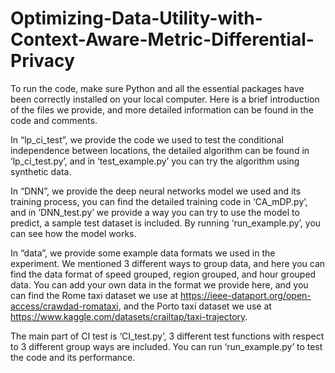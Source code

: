 # Optimizing-Data-Utility-with-Context-Aware-Metric-Differential-Privacy

To run the code, make sure Python and all the essential packages have been correctly installed on your local computer. Here is a brief introduction of the files we provide, and more detailed information can be found in the code and comments.

In “lp_ci_test”, we provide the code we used to test the conditional independence between locations, the detailed algorithm can be found in ‘lp_ci_test.py’, and in ‘test_example.py’ you can try the algorithm using synthetic data.

In “DNN”, we provide the deep neural networks model we used and its training process, you can find the detailed training code in ‘CA_mDP.py’, and in ‘DNN_test.py’ we provide a way you can try to use the model to predict, a sample test dataset is included. By running ‘run_example.py’, you can see how the model works.

In “data”, we provide some example data formats we used in the experiment. We mentioned 3 different ways to group data, and here you can find the data format of speed grouped, region grouped, and hour grouped data. You can add your own data in the format we provide here, and you can find the Rome taxi dataset we use at https://ieee-dataport.org/open-access/crawdad-romataxi, and the Porto taxi dataset we use at https://www.kaggle.com/datasets/crailtap/taxi-trajectory.

The main part of CI test is ‘CI_test.py’, 3 different test functions with respect to 3 different group ways are included. You can run ‘run_example.py’ to test the code and its performance.
